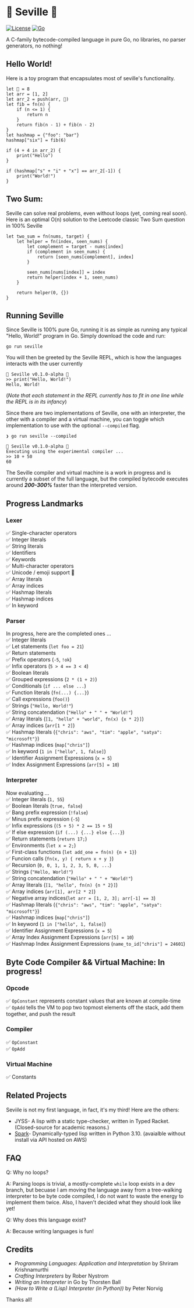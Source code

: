 # 🍇 Seville 🍇
[![License](https://img.shields.io/badge/License-MIT-blue.svg)](https://opensource.org/licenses/MIT)
[![Go](https://github.com/chrisfishbob/seville/actions/workflows/go.yml/badge.svg)](https://github.com/chrisfishbob/seville/actions/workflows/go.yml)  

A C-family bytecode-compiled language in pure Go, no libraries, no parser generators, no nothing!


## Hello World!
Here is a toy program that encapsulates most of seville's functionality.
```
let 🍇 = 8
let arr = [1, 2]
let arr_2 = push(arr, 🍇)
let fib = fn(n) {
    if (n <= 1) {
        return n
    }
    return fib(n - 1) + fib(n - 2)
}
let hashmap = {"foo": "bar"}
hashmap["six"] = fib(6)

if (4 + 4 in arr_2) {
    print("Hello")
}

if (hashmap["s" + "i" + "x"] == arr_2[-1]) {
    print("World!")
} 
```


## Two Sum:
Seville can solve real problems, even without loops (yet, coming real soon).   
Here is an optimal O(n) solution to the Leetcode classic Two Sum question in 100% Seville
```
let two_sum = fn(nums, target) {
    let helper = fn(index, seen_nums) {
        let complement = target - nums[index]
        if (complement in seen_nums) {
            return [seen_nums[complement], index]
        }

        seen_nums[nums[index]] = index
        return helper(index + 1, seen_nums)
    }

    return helper(0, {})
}
```

## Running Seville 
Since Seville is 100% pure Go, running it is as simple as running any typical "Hello, World!" program
in Go. Simply download the code and run:
```
go run seville
```

You will then be greeted by the Seville REPL, which is how the languages interacts with the user currently
```
🍇 Seville v0.1.0-alpha 🍇  
>> print("Hello, World!")
Hello, World!
```
(*Note that each statement in the REPL currently has to fit in one line while the REPL is in its infancy*)

Since there are two implementations of Seville, one with an interpreter, the other with a compiler and a virtual machine,
you can toggle which implementation to use with the optional `--compiled` flag.
```
❯ go run seville --compiled

🍇 Seville v0.1.0-alpha 🍇
Executing using the experimental compiler ...
>> 10 + 50
60
```

The Seville compiler and virtual machine is a work in progress and is currently a subset of the
full language, but the compiled bytecode executes around ***200-300%*** faster than the interpreted version.


## Progress Landmarks
### Lexer
:white_check_mark: Single-character operators  
:white_check_mark: Integer literals  
:white_check_mark: String literals  
:white_check_mark: Identifiers  
:white_check_mark: Keywords  
:white_check_mark: Multi-character operators  
:white_check_mark: Unicode / emoji support 🌹  
:white_check_mark: Array literals  
:white_check_mark: Array indices  
:white_check_mark: Hashmap literals  
:white_check_mark: Hashmap indices  
:white_check_mark: In keyword

### Parser
In progress, here are the completed ones ...  
:white_check_mark: Integer literals  
:white_check_mark: Let statements (`let foo = 21`)  
:white_check_mark: Return statements  
:white_check_mark: Prefix operators (`-5`, `!ok`)  
:white_check_mark: Infix operators (`5 > 4 == 3 < 4`)  
:white_check_mark: Boolean literals  
:white_check_mark: Grouped expressions (`2 * (1 + 2)`)  
:white_check_mark: Conditionals (`if ... else ...`)  
:white_check_mark: Function literals (`fn(...) {...}`)  
:white_check_mark: Call expressions (`foo()`)  
:white_check_mark: Strings (`"Hello, World!"`)  
:white_check_mark: String concatendation (`"Hello" + " " + "World!"`)  
:white_check_mark: Array literals (`[1, "hello" + "world", fn(x) {x * 2}]`)  
:white_check_mark: Array indices (`arr[1 * 2]`)  
:white_check_mark: Hashmap literals (`{"chris": "aws", "tim": "apple", "satya": "microsoft"}`)   
:white_check_mark: Hashmap indices (`map["chris"]`)   
:white_check_mark: In keyword (`1 in ["hello", 1, false]`)  
:white_check_mark: Identifier Assignment Expressions (`x = 5`)  
:white_check_mark: Index Assignment Expressions (`arr[5] = 10`)  

### Interpreter
Now evaluating ...  
:white_check_mark: Integer literals (`1, 55`)  
:white_check_mark: Boolean literals (`true, false`)  
:white_check_mark: Bang prefix expression (`!false`)    
:white_check_mark: Minus prefix expression (`-5`)   
:white_check_mark: Infix expressions (`(5 + 5) * 2 == 15 + 5`)   
:white_check_mark: If else expression (`if (...) {...} else {...}`)  
:white_check_mark: Return statements (`return 17;`)   
:white_check_mark: Environments (`let x = 2;`)  
:white_check_mark: First-class functions (`let add_one = fn(n) {n + 1}`)  
:white_check_mark: Funcion calls (`fn(x, y) { return x + y }`)  
:white_check_mark: Recursion (`0, 0, 1, 1, 2, 3, 5, 8, ...`)  
:white_check_mark: Strings (`"Hello, World!"`)  
:white_check_mark: String concatendation (`"Hello" + " " + "World!"`)  
:white_check_mark: Array literals (`[1, "hello", fn(n) {n * 2}]`)  
:white_check_mark: Array indices (`arr[1], arr[2 * 2]`)  
:white_check_mark: Negative array indices(`let arr = [1, 2, 3]; arr[-1] == 3`)  
:white_check_mark: Hashmap literals (`{"chris": "aws", "tim": "apple", "satya": "microsoft"}`)  
:white_check_mark: Hashmap indices (`map["chris"]`)  
:white_check_mark: In keyword (`1 in ["hello", 1, false]`)  
:white_check_mark: Identifier Assignment Expressions (`x = 5`)  
:white_check_mark: Array Index Assignment Expressions (`arr[5] = 10`)  
:white_check_mark: Hashmap Index Assignment Expressions (`name_to_id["chris"] = 24601`)  



## Byte Code Compiler && Virtual Machine: In progress!
### Opcode
:white_check_mark: `OpConstant` represents constant values that are known at compile-time  
:white_check_mark: `OpAdd` tells the VM to pop two topmost elements off the stack, add them together, and push the result  

### Compiler
:white_check_mark: `OpConstant`   
:white_check_mark: `OpAdd`  


### Virtual Machine
:white_check_mark: Constants


## Related Projects
Seviile is not my first language, in fact, it's my third!
Here are the others:  
* JYSS- A lisp with a static type-checker, written in Typed Racket. (Closed-source for academic reasons.)  
* [Spark](https://github.com/chrisfishbob/Spark)- Dynamically-typed lisp written in Python 3.10. (avaialble without install via API hosted on AWS)


## FAQ
Q: Why no loops?  

A: Parsing loops is trivial, a mostly-complete `while` loop exists in a dev branch, but becuase
   I am moving the language away from a tree-walking interpreter to be byte code compiled, I do
   not want to waste the energy to implement them twice. Also, I haven't decided what they should
   look like yet!

Q: Why does this language exist?  

A: Because writing languages is fun!  

## Credits
* *Programming Languages: Application and Interpretation* by Shriram Krishnamurthi  
* *Crafting Interpreters* by Rober Nystrom  
* *Writing an Interpreter* in Go by Thorsten Ball    
* *(How to Write a (Lisp) Interpreter (in Python))* by Peter Norvig  

Thanks all!



